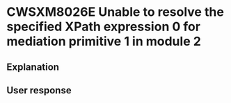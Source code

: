 # CWSXM8026E Unable to resolve the specified XPath expression 0 for mediation primitive 1 in module 2

## Explanation

## User response